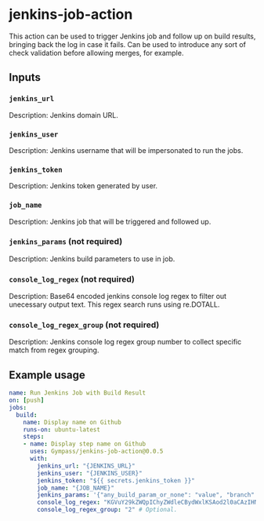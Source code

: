# jenkins-job-action

This action can be used to trigger Jenkins job and follow up on build results, bringing back the log in case it fails. Can be used to introduce any sort of check validation before allowing merges, for example.

## Inputs

### `jenkins_url`

Description: Jenkins domain URL.

### `jenkins_user`

Description: Jenkins username that will be impersonated to run the jobs.

### `jenkins_token`

Description: Jenkins token generated by user.

### `job_name`

Description: Jenkins job that will be triggered and followed up.

### `jenkins_params` (**not required**)

Description: Jenkins build parameters to use in job.


### `console_log_regex` (**not required**)

Description: Base64 encoded jenkins console log regex to filter out unecessary output text. This regex search runs using re.DOTALL.

### `console_log_regex_group` (**not required**)

Description: Jenkins console log regex group number to collect specific match from regex grouping.


## Example usage

```yml
name: Run Jenkins Job with Build Result
on: [push]
jobs:
  build:
    name: Display name on Github
    runs-on: ubuntu-latest
    steps:
    - name: Display step name on Github
      uses: Gympass/jenkins-job-action@0.0.5
      with:
        jenkins_url: "{JENKINS_URL}"
        jenkins_user: "{JENKINS_USER}"
        jenkins_token: "${{ secrets.jenkins_token }}"
        job_name: "{JOB_NAME}"
        jenkins_params: '{"any_build_param_or_none": "value", "branch": "${GITHUB_SHA}"}' # Optional.
        console_log_regex: "KGVuY29kZWQpIChyZWdleCBydWxlKSAod2l0aCAzIHNlYXJjaCBncm91cHMp" # Optional. This is base64 encoded.
        console_log_regex_group: "2" # Optional.
```